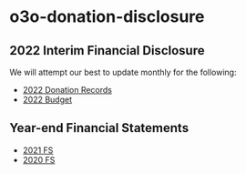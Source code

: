 # o3o-donation-disclosure

## 2022 Interim Financial Disclosure

We will attempt our best to update monthly for the following:

- [2022 Donation Records](https://codeberg.org/o3o/o3o-financial-disclosure/src/branch/master/2022_donation_records_CAD.csv)
- [2022 Budget](https://codeberg.org/o3o/o3o-financial-disclosure/src/branch/master/2022_budget_CAD.csv)

## Year-end Financial Statements

- [2021 FS](https://home.o3o.ca/wp-content/uploads/2022/01/FS-2021-v1-Publish.pdf)
- [2020 FS](https://blog.o3o.ca/wp-content/uploads/2020/12/FS2020.pdf)
